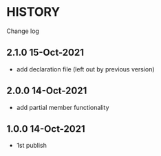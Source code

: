 # HISTORY

Change log

## 2.1.0 15-Oct-2021

- add declaration file (left out by previous version)

## 2.0.0 14-Oct-2021

- add partial member functionality

## 1.0.0 14-Oct-2021

- 1st publish
